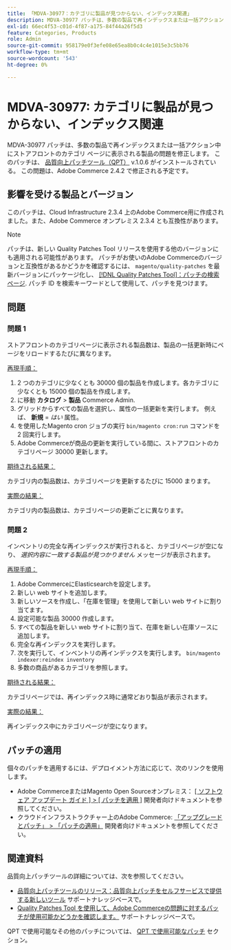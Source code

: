 ```yaml
---
title: 「MDVA-30977：カテゴリに製品が見つからない、インデックス関連」
description: MDVA-30977 パッチは、多数の製品で再インデックスまたは一括アクション中にストアフロントのカテゴリ ページに表示される製品の問題を修正します。 このパッチは、[Quality Patches Tool （QPT） ] （/help/announcements/adobe-commerce-announcements/magento-quality-patches-released-new-tool-to-self-serve-quality-patches.md） v.1.0.6 がインストールされている場合に利用できます。 この問題は、Adobe Commerce 2.4.2 で修正される予定です。
exl-id: 66ec4f53-c01d-4f87-a175-84f44a26f5d3
feature: Categories, Products
role: Admin
source-git-commit: 958179e0f3efe08e65ea8b0c4c4e1015e3c5bb76
workflow-type: tm+mt
source-wordcount: '543'
ht-degree: 0%

---
```


# MDVA-30977: カテゴリに製品が見つからない、インデックス関連

MDVA-30977 パッチは、多数の製品で再インデックスまたは一括アクション中にストアフロントのカテゴリ ページに表示される製品の問題を修正します。 このパッチは、 [品質向上パッチツール（QPT）](/help/announcements/adobe-commerce-announcements/magento-quality-patches-released-new-tool-to-self-serve-quality-patches.md) v.1.0.6 がインストールされている。 この問題は、Adobe Commerce 2.4.2 で修正される予定です。

## 影響を受ける製品とバージョン

このパッチは、Cloud Infrastructure 2.3.4 上のAdobe Commerce用に作成されました。また、Adobe Commerce オンプレミス 2.3.4 とも互換性があります。

>[!NOTE]
>
>パッチは、新しい Quality Patches Tool リリースを使用する他のバージョンにも適用される可能性があります。 パッチがお使いのAdobe Commerceのバージョンと互換性があるかどうかを確認するには、 `magento/quality-patches` を最新バージョンにパッケージ化し、 [[!DNL Quality Patches Tool]：パッチの検索ページ](https://devdocs.magento.com/quality-patches/tool.html#patch-grid). パッチ ID を検索キーワードとして使用して、パッチを見つけます。

## 問題

### 問題 1

ストアフロントのカテゴリページに表示される製品数は、製品の一括更新時にページをリロードするたびに異なります。

<u>再現手順：</u>

1. 2 つのカテゴリに少なくとも 30000 個の製品を作成します。各カテゴリに少なくとも 15000 個の製品を作成します。
1. に移動 **カタログ** > **製品** Commerce Admin.
1. グリッドからすべての製品を選択し、属性の一括更新を実行します。 例えば、 **新規** = *はい* 属性。
1. を使用したMagento cron ジョブの実行 `bin/magento cron:run` コマンドを 2 回実行します。
1. Adobe Commerceが商品の更新を実行している間に、ストアフロントのカテゴリページ 30000 更新します。

<u>期待される結果：</u>

カテゴリ内の製品数は、カテゴリページを更新するたびに 15000 まります。

<u>実際の結果：</u>

カテゴリ内の製品数は、カテゴリページの更新ごとに異なります。

### 問題 2

インベントリの完全な再インデックスが実行されると、カテゴリページが空になり、 *選択内容に一致する製品が見つかりません* メッセージが表示されます。

<u>再現手順：</u>

1. Adobe CommerceにElasticsearchを設定します。
1. 新しい web サイトを追加します。
1. 新しいソースを作成し、「在庫を管理」を使用して新しい web サイトに割り当てます。
1. 設定可能な製品 30000 作成します。
1. すべての製品を新しい web サイトに割り当て、在庫を新しい在庫ソースに追加します。
1. 完全な再インデックスを実行します。
1. 次を実行して、インベントリの再インデックスを実行します。 `bin/magento indexer:reindex inventory`
1. 多数の商品があるカテゴリを参照します。

<u>期待される結果：</u>

カテゴリページでは、再インデックス時に通常どおり製品が表示されます。

<u>実際の結果：</u>

再インデックス中にカテゴリページが空になります。

## パッチの適用

個々のパッチを適用するには、デプロイメント方法に応じて、次のリンクを使用します。

* Adobe CommerceまたはMagento Open Sourceオンプレミス： [[ ソフトウェア アップデート ガイド ] > [ パッチを適用 ]](https://devdocs.magento.com/guides/v2.4/comp-mgr/patching/mqp.html) 開発者向けドキュメントを参照してください。
* クラウドインフラストラクチャー上のAdobe Commerce: [「アップグレードとパッチ」 > 「パッチの適用」](https://devdocs.magento.com/cloud/project/project-patch.html) 開発者向けドキュメントを参照してください。

## 関連資料

品質向上パッチツールの詳細については、次を参照してください。

* [品質向上パッチツールのリリース：品質向上パッチをセルフサービスで提供する新しいツール](/help/announcements/adobe-commerce-announcements/magento-quality-patches-released-new-tool-to-self-serve-quality-patches.md) サポートナレッジベースで。
* [Quality Patches Tool を使用して、Adobe Commerceの問題に対するパッチが使用可能かどうかを確認します。](/help/support-tools/patches-available-in-qpt-tool/check-patch-for-magento-issue-with-magento-quality-patches.md) サポートナレッジベースで。

QPT で使用可能なその他のパッチについては、 [QPT で使用可能なパッチ](https://support.magento.com/hc/en-us/sections/360010506631-Patches-available-in-MQP-tool-) セクション。
